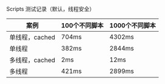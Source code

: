
Scripts 测试记录（默认，线程安全）

| 案例           | 100个不同脚本  | 1000个不同脚本 | 
|--------------|-----------|-----------|
| 单线程，cached   | 704ms     | 4302ms    |  
| 单线程          | 382ms     | 2844ms    |   
| 多线程，cached   | 2ms       | 12ms      | 
| 多线程          | 421ms     | 2899ms    |   
